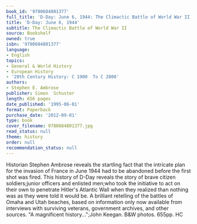 ```yaml
---
book_id: '9780684801377'
full_title: 'D-Day: June 6, 1944: The Climactic Battle of World War II'
title: 'D-Day: June 6, 1944'
subtitle: The Climactic Battle of World War II
source: Bookshelf
owned: true
isbn: '9780684801377'
language:
- English
topics:
- General & World History
- European History
- '20th Century History: C 1900  To C 2000'
authors:
- Stephen E. Ambrose
publisher: Simon  Schuster
length: 656 pages
date_published: '1995-06-01'
format: Paperback
purchase_date: '2012-09-01'
type: book
cover_filename: 9780684801377.jpg
read_status: null
theme: history
order: null
recommendation_status: null
---
```

Historian Stephen Ambrose reveals the startling fact that the intricate plan for the invasion of France in June 1944 had to be abandoned before the first shot was fired. This history of D-Day reveals the story of brave citizen soldiers;junior officers and enlisted men;who took the initiative to act on their own to penetrate Hitler's Atlantic Wall when they realized than nothing was as they were told it would be. A brilliant retelling of the battles of Omaha and Utah beaches, based on information only now available from interviews with surviving veterans, government archives, and other sources. "A magnificent history...";John Keegan. B&W photos. 655pp. HC

